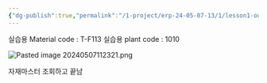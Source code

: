 ```yaml
---
{"dg-publish":true,"permalink":"/1-project/erp-24-05-07-13/1/lesson1-outlining-general-master-data/"}
---
```


실습용 Material code : T-F113
실습용 plant code : 1010

![Pasted image 20240507112321.png](/img/user/Attached%20files/Pasted%20image%2020240507112321.png)

자재마스터 조회하고 끝남